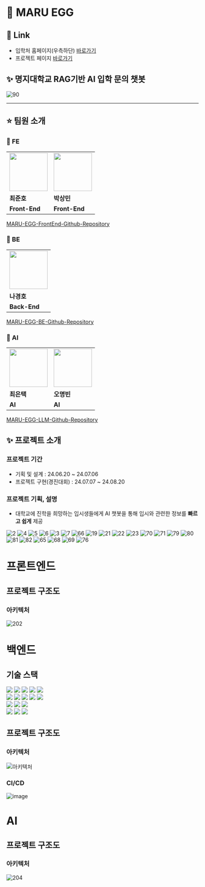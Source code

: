# 🥚 MARU EGG

## 🔗 Link
- 입학처 홈페이지(우측하단) [바로가기](https://iphak.mju.ac.kr/)
- 프로젝트 페이지 [바로가기](https://maru-egg-fe.vercel.app/)

## ✨ 명지대학교 RAG기반 AI 입학 문의 챗봇

![90](https://github.com/user-attachments/assets/3b32fd90-a543-48ef-a2e3-e22f37b2451b)

---

## ⭐️ 팀원 소개

### 📌 FE

<table>
  <tr>
    <td>
        <a href="https://github.com/swgvenghy">
            <img src="https://avatars.githubusercontent.com/u/127816010?v=4" width="100px" />
        </a>
    </td>
    <td>
        <a href="https://github.com/sangmaaaaan">
            <img src="https://avatars.githubusercontent.com/u/96802538?v=4" width="100px" />
        </a>
    </td>
  </tr>
  <tr>
    <td><b>최준호</b></td>
    <td><b>박상민</b></td>
  </tr>
  <tr>
    <td><b>Front-End</b></td>
    <td><b>Front-End</b></td>
  </tr>
</table>

[MARU-EGG-FrontEnd-Github-Repository](https://github.com/MARU-EGG/MARU_EGG_FE)

### 📌 BE

<table>
  <tr>
    <td>
        <a href="https://github.com/Hoya324">
            <img src="https://avatars.githubusercontent.com/u/96857599?v=4" width="100px" />
        </a>
    </td>
  </tr>
  <tr>
    <td><b>나경호</b></td>
  </tr>
  <tr>
    <td><b>Back-End</b></td>
  </tr>
</table>

[MARU-EGG-BE-Github-Repository](https://github.com/MARU-EGG/MARU_EGG_BE)

### 📌 AI

<table>
  <tr>
    <td>
        <a href="https://github.com/euntaek4187">
            <img src="https://avatars.githubusercontent.com/u/108321588?v=4" width="100px" />
        </a>
    </td>
    <td>
        <a href="https://avatars.githubusercontent.com/u/64066925?v=4">
            <img src="https://avatars.githubusercontent.com/u/64066925?v=4" width="100px" />
        </a>
    </td>
  </tr>
  <tr>
    <td><b>최은택</b></td>
    <td><b>오명빈</b></td>
  </tr>
  <tr>
    <td><b>AI</b></td>
    <td><b>AI</b></td>
  </tr>
</table>

[MARU-EGG-LLM-Github-Repository](https://github.com/MARU-EGG/MARU_EGG_LLM)

## ✨ 프로젝트 소개

### 프로젝트 기간

- 기획 및 설계 : 24.06.20 ~ 24.07.06
- 프로젝트 구현(경진대회) : 24.07.07 ~ 24.08.20

### 프로젝트 기획, 설명

- 대학교에 진학을 희망하는 입시생들에게 AI 챗봇을 통해 입시와 관련한 정보를 **빠르고 쉽게** 제공

![2](https://github.com/user-attachments/assets/deb095e3-022c-4a6c-9f98-b93ec208b08c)
![4](https://github.com/user-attachments/assets/a88db4ad-84b6-48c4-9a01-da8fde0edc8d)
![5](https://github.com/user-attachments/assets/ed58265a-e398-485f-9807-a29cbb6bf478)
![6](https://github.com/user-attachments/assets/0a28bc7a-23c0-4114-84c4-4ccb7364f3a5)
![3](https://github.com/user-attachments/assets/20caf7a4-84ee-4c4d-b256-49bcb40b8e81)
![7](https://github.com/user-attachments/assets/5249947c-261b-4640-9572-e12b52246b60)
![66](https://github.com/user-attachments/assets/78246cfb-5f00-4d67-a0bf-2e2496e075d5)
![19](https://github.com/user-attachments/assets/4c489ab6-fb7d-4c5b-827f-4e68fa757f84)
![21](https://github.com/user-attachments/assets/84206180-1d93-46ee-8a26-4f71502527e4)
![22](https://github.com/user-attachments/assets/0aae5605-2fb2-46df-a141-4765e9a8fa02)
![23](https://github.com/user-attachments/assets/61912b9a-e334-46c2-a8cc-65ed4cf06537)
![70](https://github.com/user-attachments/assets/280d406e-40d5-436c-b50a-27dcf8ac4fe9)
![71](https://github.com/user-attachments/assets/51843c6f-9df0-44f3-aeb1-6ccfc3ae04e9)
![79](https://github.com/user-attachments/assets/85fff289-8439-4f4d-897b-5abce3c3e734)
![80](https://github.com/user-attachments/assets/89d443cc-c20d-478b-8066-79567ef1211d)
![81](https://github.com/user-attachments/assets/4d82a2d6-2644-4b45-b4c1-b25d26d2b05b)
![82](https://github.com/user-attachments/assets/ab3b71b7-f83b-4680-adfa-af7e63a07fed)
![65](https://github.com/user-attachments/assets/69f8cdd3-1b5b-41d2-bb44-1fea679dc332)
![68](https://github.com/user-attachments/assets/95dd9c10-65b3-48df-8b97-e04ecb3bc52b)
![69](https://github.com/user-attachments/assets/ebd0319d-9570-4507-9e52-ed1ca3080dca)
![76](https://github.com/user-attachments/assets/e702ce65-0dab-469b-bf98-3f716650b281)



# 프론트엔드

## 프로젝트 구조도

### 아키텍처

![202](https://github.com/user-attachments/assets/14441cbd-90ed-490d-826b-08d49adab6e2)

# 백엔드

## 기술 스택

<div align=left>
<img src="https://img.shields.io/badge/java 17-007396?style=for-the-badge&logo=java&logoColor=white">
<img src="https://img.shields.io/badge/springboot 3.3.0-6DB33F?style=for-the-badge&logo=springboot&logoColor=white">
<img src="https://img.shields.io/badge/spring security-6DB33F?style=for-the-badge&logo=springsecurity&logoColor=white">
<img src="https://img.shields.io/badge/spring data jpa-6DB33F?style=for-the-badge&logo=spring&logoColor=white">
<img src="https://img.shields.io/badge/WEB FLUX-6DB33F?style=for-the-badge&logo=spring&logoColor=white">

<br>
<img src="https://img.shields.io/badge/gradle 8.8-02303A?style=for-the-badge&logo=gradle&logoColor=white">
<img src="https://img.shields.io/badge/junit5-25A162?style=for-the-badge&logo=junit5&logoColor=white">
<img src="https://img.shields.io/badge/testcontainers-2496ED?style=for-the-badge&logo=docker&logoColor=white">
<img src="https://img.shields.io/badge/mysql 8.0-4479A1?style=for-the-badge&logo=mysql&logoColor=white">
<img src="https://img.shields.io/badge/swagger-25A16?style=for-the-badge&logo=swagger&logoColor=white">

<br>

<img src="https://img.shields.io/badge/nginx-009639?style=for-the-badge&logo=nginx&logoColor=white">
<img src="https://img.shields.io/badge/amazon aws-232F3E?style=for-the-badge&logo=amazonaws&logoColor=white">
<img src="https://img.shields.io/badge/github actions-2088FF?style=for-the-badge&logo=githubactions&logoColor=white">
<br>

<img src="https://img.shields.io/badge/github-181717?style=for-the-badge&logo=github&logoColor=white">
<img src="https://img.shields.io/badge/git-F05032?style=for-the-badge&logo=git&logoColor=white">
<img src="https://img.shields.io/badge/notion-000000?style=for-the-badge&logo=notion&logoColor=white">
</div>

## 프로젝트 구조도

### 아키텍처

![아키텍처](https://github.com/user-attachments/assets/da4d8751-5b80-4eda-a061-96df8cc94411)

### CI/CD

![image](https://github.com/user-attachments/assets/11813edb-7240-4e1c-b797-d31f1ab4d578)

# AI

## 프로젝트 구조도

### 아키텍처

![204](https://github.com/user-attachments/assets/c6fdd732-5ea8-4ef3-ad16-22f858a9b959)





